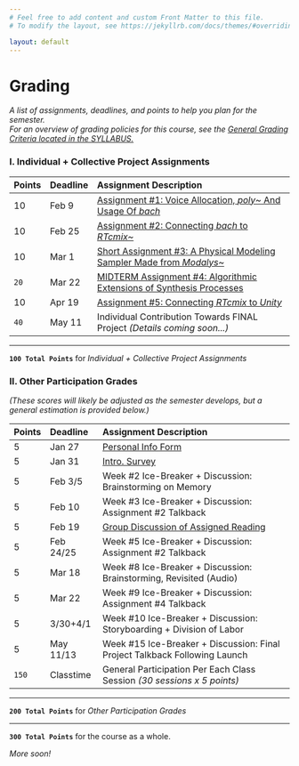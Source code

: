 ```yaml
---
# Feel free to add content and custom Front Matter to this file.
# To modify the layout, see https://jekyllrb.com/docs/themes/#overriding-theme-defaults

layout: default
---
```


# Grading
_A list of assignments, deadlines, and points to help you plan for the semester._  
_For an overview of grading policies for this course, see the [General Grading Criteria located in the SYLLABUS.](index.html)_

### I. Individual + Collective Project Assignments

| Points | Deadline | Assignment Description                                                               |
|:-------|:---------|:-------------------------------------------------------------------------------------|
| 10     | Feb 9    | [Assignment #1: Voice Allocation, _poly~_ And Usage Of _bach_](/Goldford-ENT3320/resources/week.02/assignment.01.html) |
| 10     | Feb 25   | [Assignment #2: Connecting _bach_ to _RTcmix~_](/Goldford-ENT3320/resources/week.04/assignment.02.html) |
| 10     | Mar 1    | [Short Assignment #3: A Physical Modeling Sampler Made from _Modalys~_](/Goldford-ENT3320/resources/week.05/assignment.03.html) |
| `20`   | Mar 22   | [MIDTERM Assignment #4: Algorithmic Extensions of Synthesis Processes](/Goldford-ENT3320/resources/week.08/assignment.04.html) |
| 10     | Apr 19   | [Assignment #5: Connecting _RTcmix_ to _Unity_](/Goldford-ENT3320/resources/week.10/assignment.05.html) |
| `40`   | May 11   | Individual Contribution Towards FINAL Project _(Details coming soon...)_             |

* * *

**`100 Total Points`** for _Individual + Collective Project Assignments_


### II. Other Participation Grades 
_(These scores will likely be adjusted as the semester develops, but a general estimation is provided below.)_

| Points | Deadline | Assignment Description                                                               |
|:-------|:---------|:-------------------------------------------------------------------------------------|
| 5      | Jan 27   | [Personal Info Form](https://forms.gle/ZCrtqVX8SvHbbXPD6)                            |
| 5      | Jan 31   | [Intro. Survey](https://forms.gle/ojTR48sR8exrum5V9)                                 |
| 5      | Feb 3/5  | Week #2 Ice-Breaker + Discussion: Brainstorming on Memory                            |
| 5      | Feb 10   | Week #3 Ice-Breaker + Discussion: Assignment #2 Talkback                             |
| 5      | Feb 19   | [Group Discussion of Assigned Reading](/Goldford-ENT3320/resources/week.03/Ritchey.Chs.4.pdf)         |
| 5      | Feb 24/25| Week #5 Ice-Breaker + Discussion: Assignment #2 Talkback                             |
| 5      | Mar 18   | Week #8 Ice-Breaker + Discussion: Brainstorming, Revisited (Audio)                   |
| 5      | Mar 22   | Week #9 Ice-Breaker + Discussion: Assignment #4 Talkback                             |
| 5      | 3/30+4/1   | Week #10 Ice-Breaker + Discussion: Storyboarding + Division of Labor               |
| 5      | May 11/13  | Week #15 Ice-Breaker + Discussion: Final Project Talkback Following Launch         |
| `150`  | Classtime  | General Participation Per Each Class Session _(30 sessions x 5 points)_            |

* * *

**`200 Total Points`** for _Other Participation Grades_  
* * *
**`300 Total Points`** for the course as a whole.

_More soon!_


